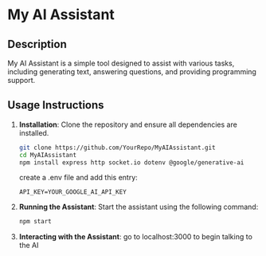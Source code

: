 # My AI Assistant

## Description
My AI Assistant is a simple tool designed to assist with various tasks, including generating text, answering questions, and providing programming support.

## Usage Instructions
1. **Installation**: Clone the repository and ensure all dependencies are installed.
    ```bash
    git clone https://github.com/YourRepo/MyAIAssistant.git
    cd MyAIAssistant
    npm install express http socket.io dotenv @google/generative-ai
    ```
    create a .env file and add this entry: 
    ```
    API_KEY=YOUR_GOOGLE_AI_API_KEY
    ```

2. **Running the Assistant**: Start the assistant using the following command:
    ```bash
    npm start
    ```

3. **Interacting with the Assistant**: go to localhost:3000 to begin talking to the AI